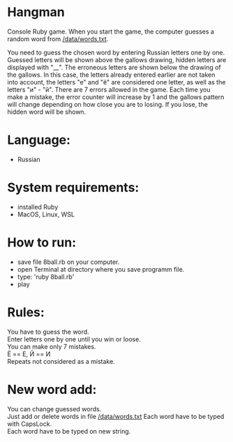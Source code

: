 # Hangman   
Console Ruby game. When you start the game, the computer guesses a random word from [/data/words.txt](https://github.com/Kucherjashka/hangman/commit/3f020f2bc890b379ee763ec02314881fc7aa1af9).

You need to guess the chosen word by entering Russian letters one by one. Guessed letters will be shown above the gallows drawing, hidden letters are displayed with "__". The erroneous letters are shown below the drawing of the gallows. In this case, the letters already entered earlier are not taken into account, the letters "e" and "ё" are considered one letter, as well as the letters "и" - "й". There are 7 errors allowed in the game. Each time you make a mistake, the error counter will increase by 1 and the gallows pattern will change depending on how close you are to losing. If you lose, the hidden word will be shown.


# Language:
- Russian


# System requirements:
- installed Ruby
- MacOS, Linux, WSL


# How to run:
- save file 8ball.rb on your computer.
- open Terminal at directory where you save programm file.
- type: 'ruby 8ball.rb'
- play


# Rules:  
You have to guess the word.   
Enter letters one by one until you win or loose.   
You can make only 7 mistakes.  
Ё == Е, Й == И  
Repeats not considered as a mistake.  


# New word add:  
You can change guessed words.   
Just add or delete words in file [/data/words.txt](https://github.com/Kucherjashka/hangman/commit/3f020f2bc890b379ee763ec02314881fc7aa1af9)
Each word have to be typed with CapsLock.  
Each word have to be typed on new string.  
